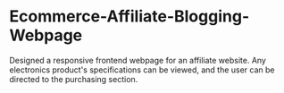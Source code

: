 # Ecommerce-Affiliate-Blogging-Webpage
Designed a responsive frontend webpage for an affiliate website. Any electronics product's specifications can be viewed, and the user can be directed to the purchasing section.
